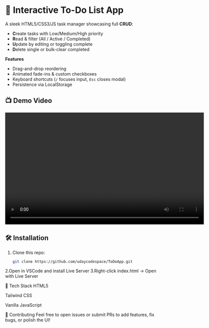 # 🚀 Interactive To-Do List App

A sleek HTML5/CSS3/JS task manager showcasing full **CRUD**:
- **C**reate tasks with Low/Medium/High priority  
- **R**ead & filter (All / Active / Completed)  
- **U**pdate by editing or toggling complete  
- **D**elete single or bulk-clear completed  

**Features**  
- Drag-and-drop reordering  
- Animated fade-ins & custom checkboxes  
- Keyboard shortcuts (`/` focuses input, `Esc` closes modal)  
- Persistence via LocalStorage  

## 📺 Demo Video

<p align="center">
  <!-- Demo video coming soon -->
  <video width="640" height="360" controls>
    <source src="" type="video/mp4">
    Your browser does not support the video tag.
  </video>
</p>

## 🛠️ Installation

1. Clone this repo:
   ```bash
   git clone https://github.com/udaycodespace/ToDoApp.git
2.Open in VSCode and install Live Server
3.Right-click index.html → Open with Live Server

🎨 Tech Stack
HTML5

Tailwind CSS

Vanilla JavaScript

🤝 Contributing
Feel free to open issues or submit PRs to add features, fix bugs, or polish the UI!
